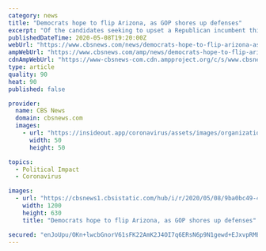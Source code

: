 ```yaml
---
category: news
title: "Democrats hope to flip Arizona, as GOP shores up defenses"
excerpt: "Of the candidates seeking to upset a Republican incumbent this cycle, Senate candidate Mark Kelly has outraised every other Senate hopeful in the country."
publishedDateTime: 2020-05-08T19:20:00Z
webUrl: "https://www.cbsnews.com/news/democrats-hope-to-flip-arizona-as-gop-shores-up-defenses/"
ampWebUrl: "https://www.cbsnews.com/amp/news/democrats-hope-to-flip-arizona-as-gop-shores-up-defenses/"
cdnAmpWebUrl: "https://www-cbsnews-com.cdn.ampproject.org/c/s/www.cbsnews.com/amp/news/democrats-hope-to-flip-arizona-as-gop-shores-up-defenses/"
type: article
quality: 90
heat: 90
published: false

provider:
  name: CBS News
  domain: cbsnews.com
  images:
    - url: "https://insideout.app/coronavirus/assets/images/organizations/cbsnews.com-50x50.jpg"
      width: 50
      height: 50

topics:
  - Political Impact
  - Coronavirus

images:
  - url: "https://cbsnews1.cbsistatic.com/hub/i/r/2020/05/08/9ba0bc49-4954-4839-85b6-5eeba324e3d9/thumbnail/1200x630/8e12d3c4d6e738f387fd298f835ad980/ap-16210028415300.jpg"
    width: 1200
    height: 630
    title: "Democrats hope to flip Arizona, as GOP shores up defenses"

secured: "enJoUpu/OKn+lwcbGnorV61sFK22AmK2J4OI7q6ERsN6p9N1gewd+EJxvpRMEDXhIuD8z7QnYTLTW4wds2IKT3AwXMRSzEvU4L20mZqy6FGfmDzx+bhXLNoN7VG8drDJ2paLJZeHHtn4Shs+4FOR4HESTRAjnr050zw4WeAjoLWZgFL1Flupeb1BjqT8JtaU5zlWOFQcbj35bd88BDYS2OskOp0kBHxLHxgTNqp2xZB78XacKFMHiqCSGE7Gjqmzeq6KW35kpmPO84vqdeOIpU4OMR0VME9wIkjn2QvBOyG/EKtkCzwARtJTAyFxKpiVqOIj+mfKcJWxUDjsy+XqETuE4W+KCpALg7iF5uTRVma6GVYqDZJdEsIBuN6SEdeEyf1OEe08wMoVbGYMz1ddNZNYvkoINYlgxBX2w9AEqhOBJB7VU58kcfS4Sx3E3uaRTUKrGjZPH42b+5SekdWbCDso2y3FoSRwXYMc0N7XvhY=;edsm9INUt+2DWpeRHyI0uA=="
---
```


